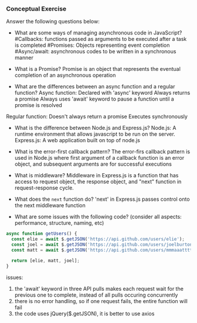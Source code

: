 ### Conceptual Exercise

Answer the following questions below:

- What are some ways of managing asynchronous code in JavaScript?
#Callbacks: functions passed as arguments to be executed after a task is completed
#Promises: Objects representing event completion 
#Async/await: asynchronous codes to be written in a synchronous manner 

- What is a Promise?
Promise is an object that represents the eventual completion of an asynchronous operation 

- What are the differences between an async function and a regular function?
Async function: 
Declared with 'async' keyword
Always returns a promise
Always uses 'await' keyword to pause a function until a promise is resolved

Regular function:
Doesn't always return a promise
Executes synchronously 

- What is the difference between Node.js and Express.js?
Node.js: A runtime environment that allows javascript to be run on the server. 
Express.js: A web application built on top of node.js

- What is the error-first callback pattern?
The error-firs callback pattern is used in Node.js where first argument of a callback function is an error object, and subsequent arguments are for successful executions

- What is middleware?
Middleware in Express.js is a function that has access to request object, the response object, and "next" function in request-response cycle. 

- What does the `next` function do?
'next' in Express.js passes control onto the next middleware function

- What are some issues with the following code? (consider all aspects: performance, structure, naming, etc)

```js
async function getUsers() {
  const elie = await $.getJSON('https://api.github.com/users/elie');
  const joel = await $.getJSON('https://api.github.com/users/joelburton');
  const matt = await $.getJSON('https://api.github.com/users/mmmaaatttttt');

  return [elie, matt, joel];
}
```
issues: 
1. the 'await' keyword in three API pulls makes each request wait for the previous one to complete, instead of all pulls occuring concurrently
2. there is no error handling, so if one request fails, the entire function will fail
3. the code uses jQuery($.getJSON), it is better to use axios 
